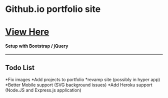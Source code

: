 # Github.io portfolio site
# [View Here](https://caprado.github.io)
#### Setup with Bootstrap / jQuery
---
## Todo List
*Fix images
*Add projects to portfolio
*revamp site (possibly in hyper app)
*Better Mobile support (SVG background issues)
*Add Heroku support (Node.JS and Express.js application)  
